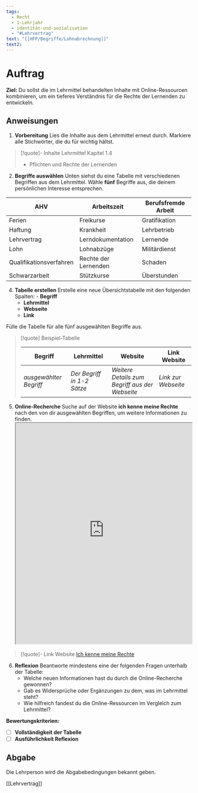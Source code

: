 ```yaml
---
tags:
  - Recht
  - 1-Lehrjahr
  - identität-und-sozialisation
  - "#Lehrvertrag"
text: "[[HFP/Begriffe/Lohnabrechnung]]"
text2: 
---
```

# Auftrag

**Ziel:** Du sollst die im Lehrmittel behandelten Inhalte mit Online-Ressourcen kombinieren, um ein tieferes Verständnis für die Rechte der Lernenden zu entwickeln.
## Anweisungen

1. **Vorbereitung**
	Lies die Inhalte aus dem Lehrmittel erneut durch. Markiere alle Stichwörter, die du für wichtig hältst.

>[!quote]- Inhalte Lehrmittel
>Kapitel 1.4
>- Pflichten und Rechte der Lernenden


2. **Begriffe auswählen**
	Unten siehst du eine Tabelle mit verschiedenen Begriffen aus dem Lehrmittel. Wähle **fünf** Begriffe aus, die deinem persönlichen Interesse entsprechen.


|AHV|Arbeitszeit|Berufsfremde Arbeit|
|---|---|---|
|Ferien|Freikurse|Gratifikation|
|Haftung|Krankheit|Lehrbetrieb|
|Lehrvertrag|Lerndokumentation|Lernende|
|Lohn|Lohnabzüge|Militärdienst|
|Qualifikationsverfahren|Rechte der Lernenden|Schaden|
|Schwarzarbeit|Stützkurse|Überstunden|

4. **Tabelle erstellen**
	Erstelle eine neue Übersichtstabelle mit den folgenden Spalten:
    	- **Begriff**
	- **Lehrmittel**
	- **Webseite**
	- **Link**

Fülle die Tabelle für alle fünf ausgewählten Begriffe aus.

>[!quote] Beispiel-Tabelle
>
>|Begriff|Lehrmittel|Website|Link Website|
>|---|---|---|---|
>|_ausgewählter Begriff_|_Der Begriff in 1-2 Sätze_|_Weitere Details zum Begriff aus der Webseite_|_Link zur Webseite_|


5. **Online-Recherche**
	Suche auf der Website **ich kenne meine Rechte** nach den von dir ausgewählten Begriffen, um weitere Informationen zu finden.
    <iframe width="100%" height="600" src="https://www.rechte-der-lernenden.ch/von-a-z/" allowfullscreen allow="geolocation *; autoplay; encrypted-media"></iframe>
>[!quote]- Link Website
>[Ich kenne meine Rechte](https://www.rechte-der-lernenden.ch/von-a-z/)

6. **Reflexion**
	Beantworte mindestens eine der folgenden Fragen unterhalb der Tabelle:
    - Welche neuen Informationen hast du durch die Online-Recherche gewonnen?
    - Gab es Widersprüche oder Ergänzungen zu dem, was im Lehrmittel steht?
    - Wie hilfreich fandest du die Online-Ressourcen im Vergleich zum Lehrmittel?

**Bewertungskriterien:**

- [ ] **Vollständigkeit der Tabelle** 
- [ ] **Ausführlichkeit Reflexion** 

## Abgabe
Die Lehrperson wird die Abgabebedingungen bekannt geben.

[[Lehrvertrag]]
